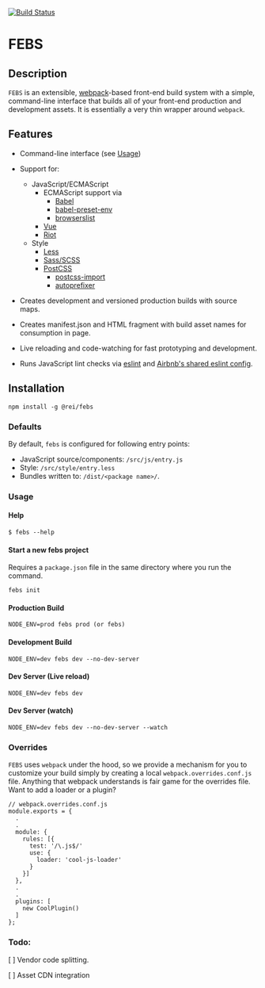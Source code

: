 [![Build Status](https://travis-ci.org/rei/febs.svg?branch=master)](https://travis-ci.org/rei/febs)

# FEBS

## Description

`FEBS` is an extensible, [webpack](https://webpack.js.org/)-based front-end build system with a simple, command-line interface that builds all of your front-end production and development assets. It is essentially a very thin wrapper around `webpack`.

## Features
- Command-line interface (see [Usage](#usage))
- Support for:
  - JavaScript/ECMAScript
    - ECMAScript support via 
        - [Babel](https://babeljs.io/)
        - [babel-preset-env](https://babeljs.io/docs/plugins/preset-env/)
        - [browserslist](https://www.npmjs.com/package/browserslist)
    - [Vue](https://vuejs.org/)
    - [Riot](http://riotjs.com/)
  - Style
    - [Less](http://lesscss.org/)
    - [Sass/SCSS](https://sass-lang.com/)
    - [PostCSS](https://github.com/postcss)
        - [postcss-import](https://github.com/postcss/postcss-import)
        - [autoprefixer](https://github.com/postcss/autoprefixer)

- Creates development and versioned production builds with source maps.
- Creates manifest.json and HTML fragment with build asset names for consumption in page.
- Live reloading and code-watching for fast prototyping and development.
- Runs JavaScript lint checks via [eslint](https://eslint.org/) and [Airbnb's shared eslint config](https://www.npmjs.com/package/eslint-config-airbnb).

## Installation

    npm install -g @rei/febs

### Defaults

By default, `febs` is configured for following entry points:
  - JavaScript source/components: `/src/js/entry.js`
  - Style: `/src/style/entry.less`
  - Bundles written to: `/dist/<package name>/`.

### <a name="usage"></a>Usage

#### Help

    $ febs --help

#### Start a new febs project
Requires a `package.json` file in the same directory where you run the command.
    
    febs init

#### Production Build

    NODE_ENV=prod febs prod (or febs)

#### Development Build

    NODE_ENV=dev febs dev --no-dev-server

#### Dev Server (Live reload)

    NODE_ENV=dev febs dev

#### Dev Server (watch)

    NODE_ENV=dev febs dev --no-dev-server --watch

### Overrides

`FEBS` uses `webpack` under the hood, so we provide a mechanism for you to customize your build simply by creating a local `webpack.overrides.conf.js` file. Anything that webpack understands is fair game for the overrides file. Want to add a loader or a plugin?

    // webpack.overrides.conf.js
    module.exports = {
      .
      .
      module: {
        rules: [{
          test: '/\.js$/'
          use: {
            loader: 'cool-js-loader'
          }
        }]
      },
      .
      .
      plugins: [
        new CoolPlugin()
      ]
    };

### Todo:

[ ] Vendor code splitting.

[ ] Asset CDN integration
